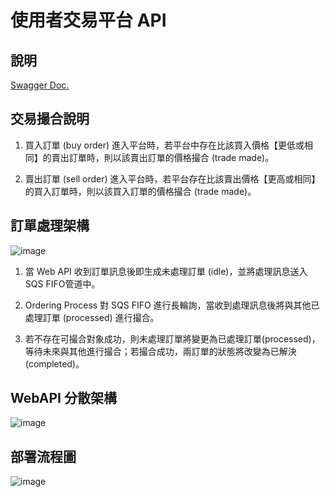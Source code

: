 # 使用者交易平台 API

## 說明

[Swagger Doc.](https://card-platform.phillyzone.info/api/v1/docs/)


## 交易撮合說明

1. 買入訂單 (buy order) 進入平台時，若平台中存在比該買入價格【更低或相同】的賣出訂單時，則以該賣出訂單的價格撮合 (trade made)。

2. 賣出訂單 (sell order) 進入平台時，若平台存在比該賣出價格【更高或相同】的買入訂單時，則以該買入訂單的價格撮合 (trade made)。


## 訂單處理架構

![image](https://github.com/chienaeae/card-platform-webapi/blob/feature/viewCardAPI/pic/order_process_graph.jpg)


1. 當 Web API 收到訂單訊息後即生成未處理訂單 (idle)，並將處理訊息送入 SQS FIFO管道中。

2. Ordering Process 對 SQS FIFO 進行長輪詢，當收到處理訊息後將與其他已處理訂單 (processed) 進行撮合。

3. 若不存在可撮合對象成功，則未處理訂單將變更為已處理訂單(processed)，等待未來與其他進行撮合；若撮合成功，兩訂單的狀態將改變為已解決 (completed)。

## WebAPI 分散架構


![image](https://github.com/chienaeae/card-platform-webapi/blob/feature/viewCardAPI/pic/api_structure_graph.jpg)


## 部署流程圖


![image](https://github.com/chienaeae/card-platform-webapi/blob/feature/viewCardAPI/pic/api_cicd_graph.jpg)

